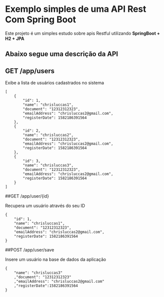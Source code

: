 # Exemplo simples de uma API Rest Com Spring Boot 


Este projeto é um simples estudo sobre apis Restful utilizando **SpringBoot + H2 + JPA** 

## Abaixo segue uma descrição da API

## GET /app/users

Exibe a lista de usuários cadastrados no sistema

```
[
    {
        "id": 1,
        "name": "chrisluccas1",
        "document": "12312312323",
        "emailAddress": "chrisluccas2@gmail.com",
        "registerDate": 1582186391564
    },
    {
        "id": 2,
        "name": "chrisluccas2",
        "document": "12312312323",
        "emailAddress": "chrisluccas2@gmail.com",
        "registerDate": 1582186391564
    },
    {
        "id": 3,
        "name": "chrisluccas3",
        "document": "12312312323",
        "emailAddress": "chrisluccas2@gmail.com",
        "registerDate": 1582186391564
    }
]
```

##GET /app/user/{id}

Recupera um usuário através do seu ID

```
{
    "id": 1,
    "name": "chrisluccas1",
    "document": "12312312323",
    "emailAddress": "chrisluccas2@gmail.com",
    "registerDate": 1582186391564
}
```

##POST /app/user/save

Insere um usuário na base de dados da aplicação

```
{
	"name": "chrisluccas3"
	,"document": "12312312323"
	,"emailAddress": "chrisluccas2@gmail.com"
	,"registerDate":1582186391564
}
```
